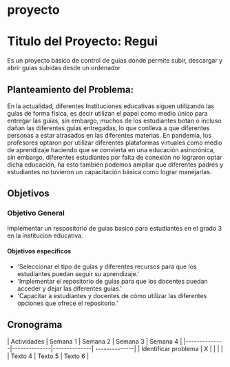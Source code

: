 # proyecto
# Titulo del Proyecto: Regui
Es un proyecto básico de control de guias donde permite subir, descargar y abrir guias subidas desde un ordenador 
## Planteamiento del Problema:
En la actualidad, diferentes Instituciones educativas siguen utilizando las guías de forma física, es decir utilizan el papel como medio único para entregar las guías, sin embargo, muchos de los estudiantes botan o incluso dañan las diferentes guías entregadas, lo que conlleva a que diferentes personas a estar atrasados en las diferentes materias.
En pandemia, los profesores optaron por utilizar diferentes plataformas virtuales como medio de aprendizaje haciendo que se convierta en una educación asincrónica, sin embargo, diferentes estudiantes por falta de conexión no lograron optar dicha educación, ha esto también podemos ampliar que diferentes padres y estudiantes no tuvieron un capacitación básica como lograr manejarlas. 
## Objetivos 
### Objetivo General 
Implementar un respositorio de guias basico para estudiantes en el grado 3 en la institucion educativa.
#### Objetivos especificos 
- 'Seleccionar el tipo de guías y diferentes recursos para que los estudiantes puedan seguir su aprendizaje.'
- 'Implementar el repositorio de guías para que los docentes puedan acceder y dejar las diferentes guías.'
- 'Capacitar a estudiantes y docentes de cómo utilizar las diferentes opciones que ofrece el repositorio.' 
## Cronograma 
| Actividades  | Semana 1 | Semana 2 | Semana 3 | Semana 4 |
|--------------|--------------|--------------| --------------| 
| Identificar problema      |    X     |            |           |             |
| Texto 4      | Texto 5      | Texto 6      |
